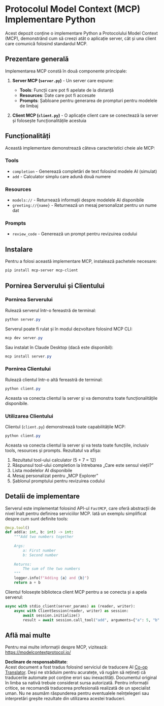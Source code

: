 <!--
CO_OP_TRANSLATOR_METADATA:
{
  "original_hash": "706b9b075dc484b73a053e6e9c709b4b",
  "translation_date": "2025-07-13T23:34:56+00:00",
  "source_file": "04-PracticalImplementation/samples/python/README.md",
  "language_code": "ro"
}
-->
# Protocolul Model Context (MCP) Implementare Python

Acest depozit conține o implementare Python a Protocolului Model Context (MCP), demonstrând cum să creezi atât o aplicație server, cât și una client care comunică folosind standardul MCP.

## Prezentare generală

Implementarea MCP constă în două componente principale:

1. **Server MCP (`server.py`)** - Un server care expune:
   - **Tools**: Funcții care pot fi apelate de la distanță
   - **Resources**: Date care pot fi accesate
   - **Prompts**: Șabloane pentru generarea de prompturi pentru modelele de limbaj

2. **Client MCP (`client.py`)** - O aplicație client care se conectează la server și folosește funcționalitățile acestuia

## Funcționalități

Această implementare demonstrează câteva caracteristici cheie ale MCP:

### Tools
- `completion` - Generează completări de text folosind modele AI (simulat)
- `add` - Calculator simplu care adună două numere

### Resources
- `models://` - Returnează informații despre modelele AI disponibile
- `greeting://{name}` - Returnează un mesaj personalizat pentru un nume dat

### Prompts
- `review_code` - Generează un prompt pentru revizuirea codului

## Instalare

Pentru a folosi această implementare MCP, instalează pachetele necesare:

```powershell
pip install mcp-server mcp-client
```

## Pornirea Serverului și Clientului

### Pornirea Serverului

Rulează serverul într-o fereastră de terminal:

```powershell
python server.py
```

Serverul poate fi rulat și în modul dezvoltare folosind MCP CLI:

```powershell
mcp dev server.py
```

Sau instalat în Claude Desktop (dacă este disponibil):

```powershell
mcp install server.py
```

### Pornirea Clientului

Rulează clientul într-o altă fereastră de terminal:

```powershell
python client.py
```

Aceasta va conecta clientul la server și va demonstra toate funcționalitățile disponibile.

### Utilizarea Clientului

Clientul (`client.py`) demonstrează toate capabilitățile MCP:

```powershell
python client.py
```

Aceasta va conecta clientul la server și va testa toate funcțiile, inclusiv tools, resources și prompts. Rezultatul va afișa:

1. Rezultatul tool-ului calculator (5 + 7 = 12)
2. Răspunsul tool-ului completion la întrebarea „Care este sensul vieții?”
3. Lista modelelor AI disponibile
4. Mesaj personalizat pentru „MCP Explorer”
5. Șablonul promptului pentru revizuirea codului

## Detalii de implementare

Serverul este implementat folosind API-ul `FastMCP`, care oferă abstracții de nivel înalt pentru definirea serviciilor MCP. Iată un exemplu simplificat despre cum sunt definite tools:

```python
@mcp.tool()
def add(a: int, b: int) -> int:
    """Add two numbers together
    
    Args:
        a: First number
        b: Second number
    
    Returns:
        The sum of the two numbers
    """
    logger.info(f"Adding {a} and {b}")
    return a + b
```

Clientul folosește biblioteca client MCP pentru a se conecta și a apela serverul:

```python
async with stdio_client(server_params) as (reader, writer):
    async with ClientSession(reader, writer) as session:
        await session.initialize()
        result = await session.call_tool("add", arguments={"a": 5, "b": 7})
```

## Află mai multe

Pentru mai multe informații despre MCP, vizitează: https://modelcontextprotocol.io/

**Declinare de responsabilitate**:  
Acest document a fost tradus folosind serviciul de traducere AI [Co-op Translator](https://github.com/Azure/co-op-translator). Deși ne străduim pentru acuratețe, vă rugăm să rețineți că traducerile automate pot conține erori sau inexactități. Documentul original în limba sa nativă trebuie considerat sursa autorizată. Pentru informații critice, se recomandă traducerea profesională realizată de un specialist uman. Nu ne asumăm răspunderea pentru eventualele neînțelegeri sau interpretări greșite rezultate din utilizarea acestei traduceri.